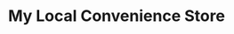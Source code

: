 ---
title: "My Local Convenience Store"
url: /newport/my-local-convenience-store/
shop: convenience
---